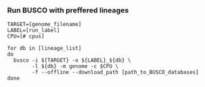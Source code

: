 ### Run BUSCO with preffered lineages
```
TARGET=[genome_filename]
LABEL=[run_label]
CPU=[# cpus]

for db in [lineage_list]
do
  busco -i ${TARGET} -o ${LABEL}_${db} \
        -l ${db} -m genome -c $CPU \
        -f --offline --download_path [path_to_BUSCO_databases]
done
```